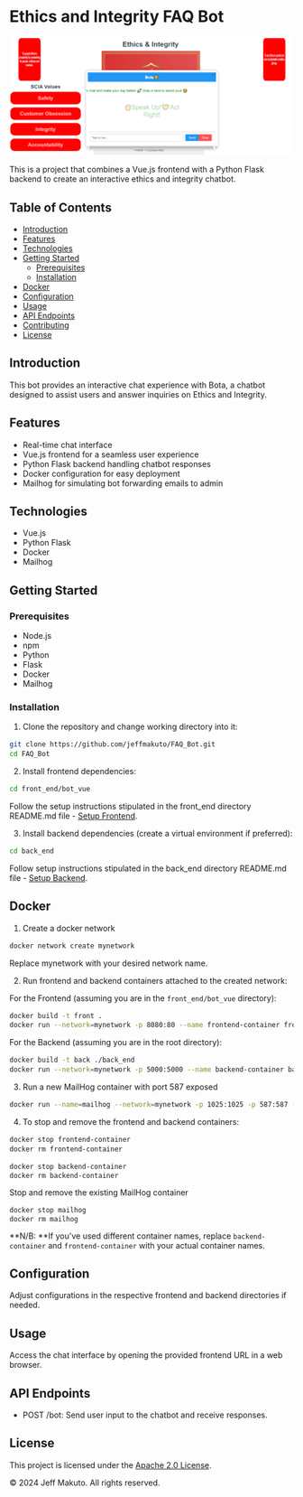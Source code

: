 # Ethics and Integrity FAQ Bot
<p align="center">
  <img src="front_end/bot_vue/src/assets/init.png" alt="Alt Text">
</p>


This is a project that combines a Vue.js frontend with a Python Flask backend to create an interactive ethics and integrity chatbot.

## Table of Contents

- [Introduction](#introduction)
- [Features](#features)
- [Technologies](#technologies)
- [Getting Started](#getting-started)
  - [Prerequisites](#prerequisites)
  - [Installation](#installation)
- [Docker](#docker)
- [Configuration](#configuration)
- [Usage](#usage)
- [API Endpoints](#api-endpoints)
- [Contributing](#contributing)
- [License](#license)

## Introduction

This bot provides an interactive chat experience with Bota, a chatbot designed to assist users and answer inquiries on Ethics and Integrity.

## Features

- Real-time chat interface
- Vue.js frontend for a seamless user experience
- Python Flask backend handling chatbot responses
- Docker configuration for easy deployment
- Mailhog for simulating bot forwarding emails to admin

## Technologies

- Vue.js
- Python Flask
- Docker
- Mailhog

## Getting Started

### Prerequisites

- Node.js
- npm
- Python
- Flask
- Docker
- Mailhog

### Installation

1. Clone the repository and change working directory into it:

```bash
git clone https://github.com/jeffmakuto/FAQ_Bot.git
cd FAQ_Bot
```

2. Install frontend dependencies:

```bash
cd front_end/bot_vue
```
Follow the setup instructions stipulated in the front_end directory README.md file - [Setup Frontend](./front_end/bot_vue/README.md).

3. Install backend dependencies (create a virtual environment if preferred):

```bash
cd back_end
```
Follow setup instructions stipulated in the back_end directory README.md file - [Setup Backend](./back_end/README.md).

## Docker

1. Create a docker network

```bash
docker network create mynetwork

```
Replace mynetwork with your desired network name.

2. Run frontend and backend containers attached to the created network:

For the Frontend (assuming you are in the `front_end/bot_vue` directory):
```bash
docker build -t front .
docker run --network=mynetwork -p 8080:80 --name frontend-container front

```

For the Backend (assuming you are in the root directory):
```bash
docker build -t back ./back_end
docker run --network=mynetwork -p 5000:5000 --name backend-container back

```

3. Run a new MailHog container with port 587 exposed

```bash
docker run --name=mailhog --network=mynetwork -p 1025:1025 -p 587:587 -p 8025:8025 -v $(pwd)/mailhog.crt:/etc/ssl/mailhog.crt -v $(pwd)/mailhog.key:/etc/ssl/mailhog.key mailhog/mailhog

```
4. To stop and remove the frontend and backend containers:

 ```bash
docker stop frontend-container
docker rm frontend-container

```
```
docker stop backend-container
docker rm backend-container

```
Stop and remove the existing MailHog container
```
docker stop mailhog
docker rm mailhog

```

**N/B: **If you've used different container names, replace `backend-container` and `frontend-container` with your actual container names.

## Configuration
Adjust configurations in the respective frontend and backend directories if needed.

## Usage
Access the chat interface by opening the provided frontend URL in a web browser.

## API Endpoints
* POST /bot: Send user input to the chatbot and receive responses.

## License

This project is licensed under the [Apache 2.0 License](LICENSE).

© 2024 Jeff Makuto. All rights reserved.

